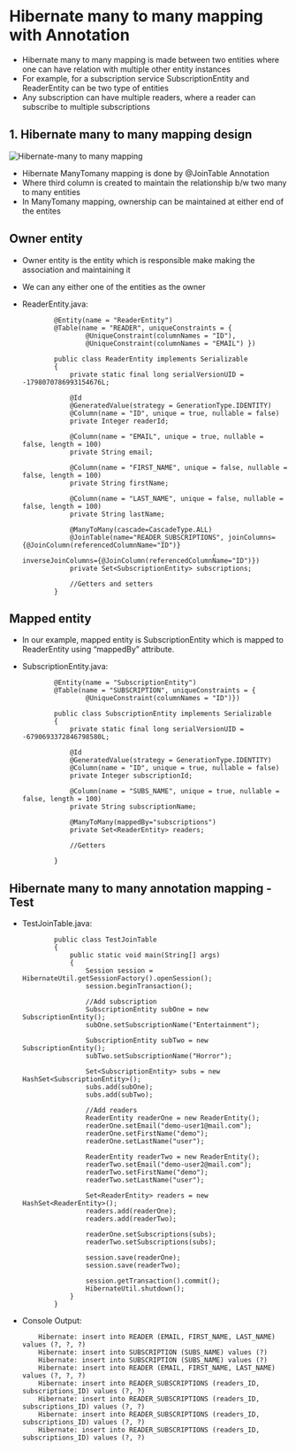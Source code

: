 #	Hibernate many to many mapping with Annotation 


-	Hibernate many to many mapping is made between two entities where one can have relation with multiple other entity instances
-	For example, for a subscription service SubscriptionEntity and ReaderEntity can be two type of entities
-	Any subscription can have multiple readers, where a reader can subscribe to multiple subscriptions



##	1. Hibernate many to many mapping design

![Hibernate-many to many mapping](https://howtodoinjava.files.wordpress.com/2012/11/many-to-many-hibernate-mapping.png)

-	Hibernate ManyTomany mapping is done by @JoinTable Annotation 
-	Where third column is created to maintain the relationship b/w two many to many entities
-	In ManyTomany mapping, ownership can be maintained at either end of the entites

		
##	Owner entity

-	Owner entity is the entity which is responsible make making the association and maintaining it
-	We can any either one of the entities as the owner 

-	ReaderEntity.java:

				@Entity(name = "ReaderEntity")
				@Table(name = "READER", uniqueConstraints = {
						@UniqueConstraint(columnNames = "ID"),
						@UniqueConstraint(columnNames = "EMAIL") })
				 
				public class ReaderEntity implements Serializable
				{
					private static final long serialVersionUID = -1798070786993154676L;
				 
					@Id
					@GeneratedValue(strategy = GenerationType.IDENTITY)
					@Column(name = "ID", unique = true, nullable = false)
					private Integer readerId;
				 
					@Column(name = "EMAIL", unique = true, nullable = false, length = 100)
					private String email;
				 
					@Column(name = "FIRST_NAME", unique = false, nullable = false, length = 100)
					private String firstName;
				 
					@Column(name = "LAST_NAME", unique = false, nullable = false, length = 100)
					private String lastName;
				 
					@ManyToMany(cascade=CascadeType.ALL)
					@JoinTable(name="READER_SUBSCRIPTIONS", joinColumns={@JoinColumn(referencedColumnName="ID")}
														, inverseJoinColumns={@JoinColumn(referencedColumnName="ID")}) 
					private Set<SubscriptionEntity> subscriptions;
				 
					//Getters and setters
				}

			
##	Mapped entity

-	In our example, mapped entity is SubscriptionEntity which is mapped to ReaderEntity using “mappedBy” attribute.
-	SubscriptionEntity.java:
		
		
				@Entity(name = "SubscriptionEntity")
				@Table(name = "SUBSCRIPTION", uniqueConstraints = {
						@UniqueConstraint(columnNames = "ID")})
				 
				public class SubscriptionEntity implements Serializable
				{
					private static final long serialVersionUID = -6790693372846798580L;
				 
					@Id
					@GeneratedValue(strategy = GenerationType.IDENTITY)
					@Column(name = "ID", unique = true, nullable = false)
					private Integer subscriptionId;
				 
					@Column(name = "SUBS_NAME", unique = true, nullable = false, length = 100)
					private String subscriptionName;
					 
					@ManyToMany(mappedBy="subscriptions")
					private Set<ReaderEntity> readers;
				 
					//Getters 

				}	

##	Hibernate many to many annotation mapping - Test

-	TestJoinTable.java:

				public class TestJoinTable
				{
					public static void main(String[] args)
					{
						Session session = HibernateUtil.getSessionFactory().openSession();
						session.beginTransaction();
						
						//Add subscription
						SubscriptionEntity subOne = new SubscriptionEntity();
						subOne.setSubscriptionName("Entertainment");
						 
						SubscriptionEntity subTwo = new SubscriptionEntity();
						subTwo.setSubscriptionName("Horror");
						 
						Set<SubscriptionEntity> subs = new HashSet<SubscriptionEntity>();
						subs.add(subOne);
						subs.add(subTwo);
						 
						//Add readers
						ReaderEntity readerOne = new ReaderEntity();
						readerOne.setEmail("demo-user1@mail.com");
						readerOne.setFirstName("demo");
						readerOne.setLastName("user");
						 
						ReaderEntity readerTwo = new ReaderEntity();
						readerTwo.setEmail("demo-user2@mail.com");
						readerTwo.setFirstName("demo");
						readerTwo.setLastName("user");
						 
						Set<ReaderEntity> readers = new HashSet<ReaderEntity>();
						readers.add(readerOne);
						readers.add(readerTwo);
						 
						readerOne.setSubscriptions(subs);
						readerTwo.setSubscriptions(subs);
				 
						session.save(readerOne);
						session.save(readerTwo);
						 
						session.getTransaction().commit();
						HibernateUtil.shutdown();
					}
				}
				
				
-	Console Output:

			Hibernate: insert into READER (EMAIL, FIRST_NAME, LAST_NAME) values (?, ?, ?)
			Hibernate: insert into SUBSCRIPTION (SUBS_NAME) values (?)
			Hibernate: insert into SUBSCRIPTION (SUBS_NAME) values (?)
			Hibernate: insert into READER (EMAIL, FIRST_NAME, LAST_NAME) values (?, ?, ?)
			Hibernate: insert into READER_SUBSCRIPTIONS (readers_ID, subscriptions_ID) values (?, ?)
			Hibernate: insert into READER_SUBSCRIPTIONS (readers_ID, subscriptions_ID) values (?, ?)
			Hibernate: insert into READER_SUBSCRIPTIONS (readers_ID, subscriptions_ID) values (?, ?)
			Hibernate: insert into READER_SUBSCRIPTIONS (readers_ID, subscriptions_ID) values (?, ?)